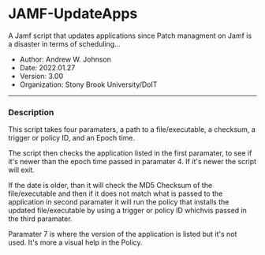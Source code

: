 # JAMF-UpdateApps
 A Jamf script that updates applications since Patch managment on Jamf is a disaster in terms of scheduling...
- Author: Andrew W. Johnson
- Date: 2022.01.27
- Version: 3.00
- Organization: Stony Brook University/DoIT
---
### Description

This script takes four paramaters, a path to a file/executable, a checksum, a trigger or policy ID, and an Epoch time.

The script then checks the application listed in the first paramater, to see if it's newer than the epoch time passed in paramater 4. If it's newer the script will exit.

If the date is older, than it will check the MD5 Checksum of the file/executable and then if it does not match what is passed to the application in second paramater it will run the policy that installs the updated file/executable by using a trigger or policy ID whichvis passed in the third paramater.

Paramater 7 is where the version of the application is listed but it's not used. It's more a visual help in the Policy.
